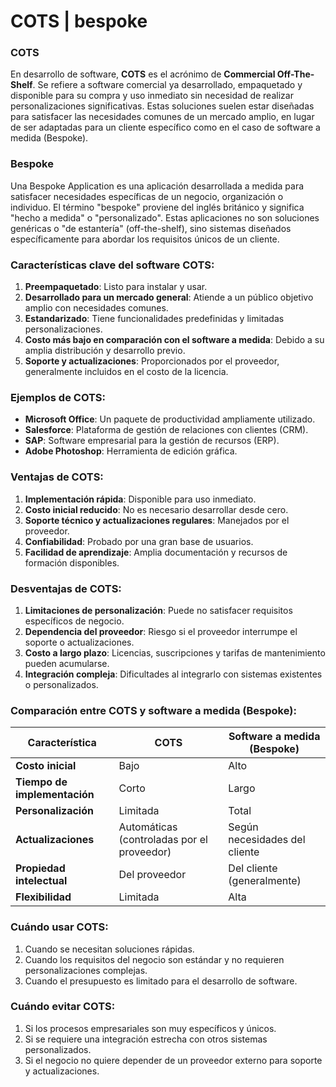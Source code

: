 # COTS | bespoke

### COTS
En desarrollo de software, **COTS** es el acrónimo de **Commercial Off-The-Shelf**. Se refiere a software comercial ya desarrollado, empaquetado y disponible para su compra y uso inmediato sin necesidad de realizar personalizaciones significativas. Estas soluciones suelen estar diseñadas para satisfacer las necesidades comunes de un mercado amplio, en lugar de ser adaptadas para un cliente específico como en el caso de software a medida (Bespoke).

### Bespoke
Una Bespoke Application es una aplicación desarrollada a medida para satisfacer necesidades específicas de un negocio, organización o individuo. El término "bespoke" proviene del inglés británico y significa "hecho a medida" o "personalizado". Estas aplicaciones no son soluciones genéricas o "de estantería" (off-the-shelf), sino sistemas diseñados específicamente para abordar los requisitos únicos de un cliente.

### Características clave del software COTS:
1. **Preempaquetado**: Listo para instalar y usar.
2. **Desarrollado para un mercado general**: Atiende a un público objetivo amplio con necesidades comunes.
3. **Estandarizado**: Tiene funcionalidades predefinidas y limitadas personalizaciones.
4. **Costo más bajo en comparación con el software a medida**: Debido a su amplia distribución y desarrollo previo.
5. **Soporte y actualizaciones**: Proporcionados por el proveedor, generalmente incluidos en el costo de la licencia.

### Ejemplos de COTS:
- **Microsoft Office**: Un paquete de productividad ampliamente utilizado.
- **Salesforce**: Plataforma de gestión de relaciones con clientes (CRM).
- **SAP**: Software empresarial para la gestión de recursos (ERP).
- **Adobe Photoshop**: Herramienta de edición gráfica.

### Ventajas de COTS:
1. **Implementación rápida**: Disponible para uso inmediato.
2. **Costo inicial reducido**: No es necesario desarrollar desde cero.
3. **Soporte técnico y actualizaciones regulares**: Manejados por el proveedor.
4. **Confiabilidad**: Probado por una gran base de usuarios.
5. **Facilidad de aprendizaje**: Amplia documentación y recursos de formación disponibles.

### Desventajas de COTS:
1. **Limitaciones de personalización**: Puede no satisfacer requisitos específicos de negocio.
2. **Dependencia del proveedor**: Riesgo si el proveedor interrumpe el soporte o actualizaciones.
3. **Costo a largo plazo**: Licencias, suscripciones y tarifas de mantenimiento pueden acumularse.
4. **Integración compleja**: Dificultades al integrarlo con sistemas existentes o personalizados.

### Comparación entre COTS y software a medida (Bespoke):
| Característica              | COTS                               | Software a medida (Bespoke)         |
|-----------------------------|-------------------------------------|-------------------------------------|
| **Costo inicial**           | Bajo                               | Alto                               |
| **Tiempo de implementación**| Corto                              | Largo                              |
| **Personalización**         | Limitada                           | Total                              |
| **Actualizaciones**         | Automáticas (controladas por el proveedor)| Según necesidades del cliente       |
| **Propiedad intelectual**   | Del proveedor                      | Del cliente (generalmente)         |
| **Flexibilidad**            | Limitada                           | Alta                               |

### Cuándo usar COTS:
1. Cuando se necesitan soluciones rápidas.
2. Cuando los requisitos del negocio son estándar y no requieren personalizaciones complejas.
3. Cuando el presupuesto es limitado para el desarrollo de software.

### Cuándo evitar COTS:
1. Si los procesos empresariales son muy específicos y únicos.
2. Si se requiere una integración estrecha con otros sistemas personalizados.
3. Si el negocio no quiere depender de un proveedor externo para soporte y actualizaciones.
